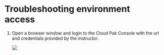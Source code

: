 Troubleshooting environment access
=====================================================================================

1. Open a browser window and login to the Cloud Pak Console with the url
   and credentials provided by the instructor.

	![](images/cloud_pak_login.png)
	
